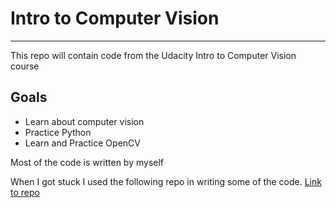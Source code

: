# Intro to Computer Vision
---
This repo will contain code from the Udacity Intro to Computer Vision course

## Goals

* Learn about computer vision
* Practice Python
* Learn and Practice OpenCV

Most of the code is written by myself

When I got stuck I used the following repo in writing some of the code.
[Link to repo](https://github.com/pdvelez/CV-lecture-quizzes-python)
